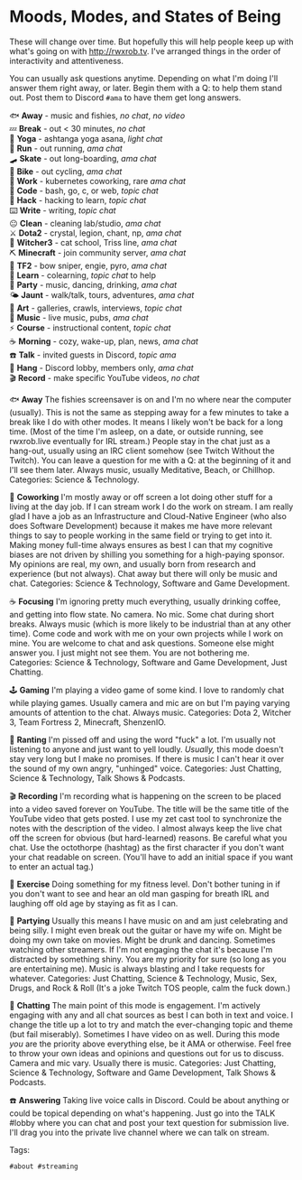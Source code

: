 # Moods, Modes, and States of Being

These will change over time. But hopefully this will help people keep up
with what's going on with <http://rwxrob.tv>. I've arranged things in
the order of interactivity and attentiveness.

You can usually ask questions anytime. Depending on what I'm doing I'll
answer them right away, or later. Begin them with a Q: to help them
stand out. Post them to Discord `#ama` to have them get long answers.

🐟 **Away** - music and fishies, *no chat*, *no video*  
💤 **Break** - out < 30 minutes, *no chat*  
🧘 **Yoga** - ashtanga yoga asana, *light chat*  
🏃 **Run** - out running, *ama chat*  
🛹 **Skate** - out long-boarding, *ama chat*  
🚴 **Bike** - out cycling, *ama chat*  
🏢 **Work** - kubernetes coworking, rare *ama chat*  
💢 **Code** - bash, go, c, or web, *topic chat*  
🥷  **Hack** - hacking to learn, *topic chat*  
⌨️   **Write** - writing, *topic chat*  
😐 **Clean** - cleaning lab/studio, *ama chat*  
⚔️   **Dota2** - crystal, legion, chant, np, *ama chat*  
🐺 **Witcher3** - cat school, Triss line, *ama chat*  
⛏️  **Minecraft** - join community server, *ama chat*  
🏹 **TF2** - bow sniper, engie, pyro, *ama chat*  
🤯 **Learn** - colearning, *topic chat* to help  
🎉 **Party** - music, dancing, drinking, *ama chat*  
🌤️  **Jaunt** - walk/talk, tours, adventures, *ama chat*  
🎨  **Art** - galleries, crawls, interviews, *topic chat*    
🎵 **Music** - live music, pubs, *ama chat*    
⚡ **Course** - instructional content, *topic chat*  
☕ **Morning** - cozy, wake-up, plan, news, *ama chat*  
☎️   **Talk** - invited guests in Discord, *topic ama*  
🍻 **Hang** - Discord lobby, members only, *ama chat*   
🎬 **Record** - make specific YouTube videos, *no chat*  

🐟 **Away** The fishies screensaver is on and I'm no where near the computer (usually). This is not the same as stepping away for a few minutes to take a break like I do with other modes. It means I likely won't be back for a long time. (Most of the time I'm asleep, on a date, or outside running, see rwxrob.live eventually for IRL stream.) People stay in the chat just as a hang-out, usually using an IRC client somehow (see Twitch Without the Twitch). You can leave a question for me with a Q: at the beginning of it and I'll see them later. Always music, usually Meditative, Beach, or Chillhop. Categories: Science & Technology.

🏢 **Coworking** I'm mostly away or off screen a lot doing other stuff for a living at the day job. If I can stream work I do the work on stream. I am really glad I have a job as an Infrastructure and Cloud-Native Engineer (who also does Software Development) because it makes me have more relevant things to say to people working in the same field or trying to get into it. Making money full-time always ensures as best I can that my cognitive biases are not driven by shilling you something for a high-paying sponsor. My opinions are real, my own, and usually born from research and experience (but not always). Chat away but there will only be music and chat. Categories: Science & Technology, Software and Game Development.

☕ **Focusing** I'm ignoring pretty much everything, usually drinking coffee, and getting into flow state. No camera. No mic. Some chat during short breaks. Always music (which is more likely to be industrial than at any other time). Come code and work with me on your own projects while I work on mine. You are welcome to chat and ask questions. Someone else might answer you. I just might not see them. You are not bothering me. Categories: Science & Technology, Software and Game Development, Just Chatting.

🕹️  **Gaming** I'm playing a video game of some kind. I love to randomly chat while playing games. Usually camera and mic are on but I'm paying varying amounts of attention to the chat. Always music. Categories: Dota 2, Witcher 3, Team Fortress 2, Minecraft, ShenzenIO.

🤬 **Ranting** I'm pissed off and using the word "fuck" a lot. I'm usually not listening to anyone and just want to yell loudly. *Usually,* this mode doesn't stay very long but I make no promises. If there is music I can't hear it over the sound of my own angry, "unhinged" voice. Categories: Just Chatting, Science & Technology, Talk Shows & Podcasts.

🎬 **Recording** I'm recording what is happening on the screen to be placed into a video saved forever on YouTube. The title will be the same title of the YouTube video that gets posted. I use my zet cast tool to synchronize the notes with the description of the video. I almost always keep the live chat off the screen for obvious (but hard-learned) reasons. Be careful what you chat. Use the octothorpe (hashtag) as the first character if you don't want your chat readable on screen. (You'll have to add an initial space if you want to enter an actual tag.)

👟 **Exercise** Doing something for my fitness level. Don't bother tuning in if you don't want to see and hear an old man gasping for breath IRL and laughing off old age by staying as fit as I can.

🎉 **Partying** Usually this means I have music on and am just celebrating and being silly. I might even break out the guitar or have my wife on. Might be doing my own take on movies. Might be drunk and dancing. Sometimes watching other streamers. If I'm not engaging the chat it's because I'm distracted by something shiny. You are my priority for sure (so long as you are entertaining me). Music is always blasting and I take requests for whatever. Categories: Just Chatting, Science & Technology, Music, Sex, Drugs, and Rock & Roll (It's a joke Twitch TOS people, calm the fuck down.)

💬 **Chatting** The main point of this mode is engagement. I'm actively engaging with any and all chat sources as best I can both in text and voice. I change the title up a lot to try and match the ever-changing topic and theme (but fail miserably). Sometimes I have video on as well. During this mode *you* are the priority above everything else, be it AMA or otherwise. Feel free to throw your own ideas and opinions and questions out for us to discuss. Camera and mic vary. Usually there is music. Categories: Just Chatting, Science & Technology, Software and Game Development, Talk Shows & Podcasts.

☎️ **Answering** Taking live voice calls in Discord. Could be about anything or could be topical depending on what's happening. Just go into the TALK \#lobby where you can chat and post your text question for submission live. I'll drag you into the private live channel where we can talk on stream.

Tags:

    #about #streaming
